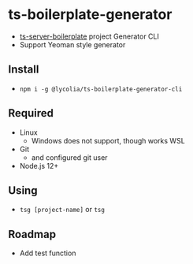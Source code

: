 # ts-boilerplate-generator

- [ts-server-boilerplate](https://github.com/Lycolia/ts-server-boilerplate) project Generator CLI
- Support Yeoman style generator

## Install

- `npm i -g @lycolia/ts-boilerplate-generator-cli`

## Required

- Linux
  - Windows does not support, though works WSL
- Git
  - and configured git user
- Node.js 12+

## Using

- `tsg [project-name]` or `tsg`

## Roadmap

- Add test function
